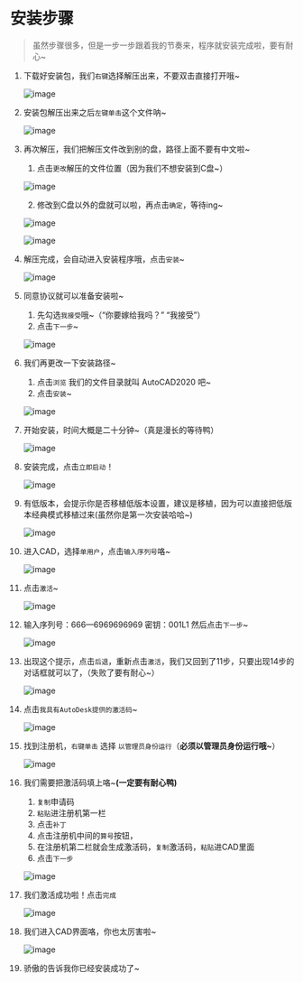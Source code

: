 # 安装步骤

> 虽然步骤很多，但是一步一步跟着我的节奏来，程序就安装完成啦，要有耐心~

1. 下载好安装包，我们`右键`选择解压出来，不要双击直接打开哦~

   ![image](https://ss1.baidu.com/6ONXsjip0QIZ8tyhnq/it/u=3848272408,1190054349&fm=173&app=25&f=JPEG?w=556&h=321&s=01185C3201C9514B56F44CCD010050B3)

2. 安装包解压出来之后`左键单击`这个文件呐~

   ![image](https://ss1.baidu.com/6ONXsjip0QIZ8tyhnq/it/u=2502903148,1868829728&fm=173&app=25&f=JPEG?w=413&h=290&s=C840CD1211DB55CA4EC558DC000080B2)

3. 再次解压，我们把解压文件改到别的盘，路径上面不要有中文啦~

   1. 点击`更改`解压的文件位置（因为我们不想安装到C盘~）

   ![image](https://ss1.baidu.com/6ONXsjip0QIZ8tyhnq/it/u=2137055839,642787490&fm=173&app=25&f=JPEG?w=300&h=113&s=C342D01A813AD522087821D2010080B2)

   2. 修改到C盘以外的盘就可以啦，再点击`确定`，等待ing~

   ![image](https://ss0.baidu.com/6ONWsjip0QIZ8tyhnq/it/u=3698732184,1629707155&fm=173&app=25&f=JPEG?w=300&h=113&s=C908E01B9BE8640104F161D1010080B2)

   ![image](https://ss2.baidu.com/6ONYsjip0QIZ8tyhnq/it/u=1841468867,862834765&fm=173&app=25&f=JPEG?w=412&h=140&s=9530E033BEA855200E45D0CE0100C0B1)

4. 解压完成，会自动进入安装程序哦，点击`安装`~

   ![image](https://ss2.baidu.com/6ONYsjip0QIZ8tyhnq/it/u=3770356649,2056949087&fm=173&app=25&f=JPEG?w=640&h=498&s=9570E9373762710D477141C80100A032)

5. 同意协议就可以准备安装啦~

   1. 先勾选`我接受`哦~（“你要嫁给我吗？” “我接受”）
   2. 点击`下一步`~

   ![image](https://ss1.baidu.com/6ONXsjip0QIZ8tyhnq/it/u=1798473199,78743251&fm=173&app=25&f=JPEG?w=640&h=498&s=85B2ED3709BFF8CC0C5080D2010050B2)

6. 我们再更改一下安装路径~

   1. 点击`浏览` 我们的文件目录就叫 AutoCAD2020 吧~
   2. 点击`安装`~

   ![image](https://ss0.baidu.com/6ONWsjip0QIZ8tyhnq/it/u=1271337273,49729312&fm=173&app=25&f=JPEG?w=640&h=498&s=85B27C327765750DC77145C80300E036)

7. 开始安装，时间大概是二十分钟~（真是漫长的等待鸭）

   ![image](https://ss0.baidu.com/6ONWsjip0QIZ8tyhnq/it/u=2408525034,533084999&fm=173&app=25&f=JPEG?w=640&h=498&s=CD02E518DFDB53C80E4DADD60300C0B2)

8. 安装完成，点击`立即启动`！

   ![image](https://ss1.baidu.com/6ONXsjip0QIZ8tyhnq/it/u=2282029969,4099133271&fm=173&app=25&f=JPEG?w=640&h=498&s=CD82E4123F3E778C675244C90300E0B2)

9. 有低版本，会提示你是否移植低版本设置，建议是移植，因为可以直接把低版本经典模式移植过来(虽然你是第一次安装哈哈~)

   ![image](https://ss2.baidu.com/6ONYsjip0QIZ8tyhnq/it/u=3767203982,2686246901&fm=173&app=25&f=JPEG?w=640&h=455&s=C980D012919F65CA4C509CC80000C0B2)

10. 进入CAD，选择`单用户`，点击`输入序列号`咯~

    ![image](https://ss0.baidu.com/6ONWsjip0QIZ8tyhnq/it/u=1515886194,979002664&fm=173&app=25&f=JPEG?w=640&h=372&s=5CA635723BCF50490E6571CF0000B0B2)

11. 点击`激活`~

    ![image](https://ss1.baidu.com/6ONXsjip0QIZ8tyhnq/it/u=842687815,2060110852&fm=173&app=25&f=JPEG?w=640&h=584&s=0C18EC124D1A76C62CCCE5480300E0B1)

12. 输入序列号：666—6969696969 密钥：001L1 然后点击`下一步`~

    ![image](https://ss0.baidu.com/6ONWsjip0QIZ8tyhnq/it/u=3825152037,1222389902&fm=173&app=25&f=JPEG?w=640&h=586&s=0C207C32190F644D46D505DE0000C0B2)

13. 出现这个提示，点击`后退`，重新点击`激活`，我们又回到了11步，只要出现14步的对话框就可以了，（失败了要有耐心~）

    ![image](https://ss2.baidu.com/6ONYsjip0QIZ8tyhnq/it/u=2562528977,4017188214&fm=173&app=25&f=JPEG?w=640&h=586&s=451A4C32114F614D46E115DE000080B3)

14. 点击`我具有AutoDesk提供的激活码`~

    ![image](https://ss2.baidu.com/6ONYsjip0QIZ8tyhnq/it/u=2211834362,629533174&fm=173&app=25&f=JPEG?w=640&h=586&s=05287C33018F454F0E5DA8D20000D0B2)

15. 找到注册机，`右键单击` 选择 `以管理员身份运行`（**必须以管理员身份运行哦~**）

    ![image](https://ss0.baidu.com/6ONWsjip0QIZ8tyhnq/it/u=462782406,9831143&fm=173&app=25&f=JPEG?w=484&h=382&s=C948DC1A099F61CA0E6448DF010010B2)

16. 我们需要把激活码填上咯~**(一定要有耐心鸭)**

    1. `复制`申请码
    2. `粘贴`进注册机第一栏
    3. 点击`补丁`
    4. 点击注册机中间的`算号`按钮，
    5. 在注册机第二栏就会生成激活码，`复制`激活码，`粘贴`进CAD里面
    6. 点击`下一步`

    ![image](https://ss0.baidu.com/6ONWsjip0QIZ8tyhnq/it/u=3340261974,2782885303&fm=173&app=25&f=JPEG?w=640&h=363&s=1C2874335AC5F09A89C9D4C0010060B1)

17. 我们激活成功啦！点击`完成`

    ![image](https://ss0.baidu.com/6ONWsjip0QIZ8tyhnq/it/u=1277158980,1970481981&fm=173&app=25&f=JPEG?w=640&h=586&s=6D48E8124D5B66CC0CCDE5480300E0B1)

18. 我们进入CAD界面咯，你也太厉害啦~

    ![image](https://ss2.baidu.com/6ONYsjip0QIZ8tyhnq/it/u=3589449122,519229397&fm=173&app=25&f=JPEG?w=640&h=347&s=A5D12B640FAFBB6C4C599C0F0000A0C2)

19. 骄傲的告诉我你已经安装成功了~

